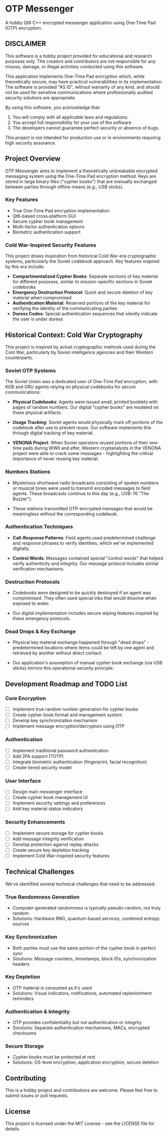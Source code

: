 # OTP Messenger

A hobby Qt6 C++ encrypted messenger application using One-Time Pad (OTP) encryption.

## DISCLAIMER

This software is a hobby project provided for educational and research purposes only. The creators and contributors are not responsible for any misuse, damage, or illegal activities conducted using this software.

This application implements One-Time Pad encryption which, while theoretically secure, may have practical vulnerabilities in its implementation. The software is provided "AS IS", without warranty of any kind, and should not be used for sensitive communications where professionally audited security solutions are appropriate.

By using this software, you acknowledge that:
1. You will comply with all applicable laws and regulations.
2. You accept full responsibility for your use of the software.
3. The developers cannot guarantee perfect security or absence of bugs.

This project is not intended for production use or in environments requiring high security assurance.

## Project Overview

OTP Messenger aims to implement a theoretically unbreakable encrypted messaging system using the One-Time Pad encryption method. Keys are stored in large binary files ("cypher books") that are manually exchanged between parties through offline means (e.g., USB sticks).

### Key Features

- True One-Time Pad encryption implementation
- Qt6-based cross-platform GUI
- Secure cypher book management
- Multi-factor authentication options
- Biometric authentication support

### Cold War-Inspired Security Features

This project draws inspiration from historical Cold War-era cryptographic systems, particularly the Soviet codebook approach. Key features inspired by this era include:

- **Compartmentalized Cypher Books**: Separate sections of key material for different purposes, similar to mission-specific sections in Soviet codebooks
- **Emergency Destruction Protocol**: Quick and secure deletion of key material when compromised
- **Authentication Material**: Reserved portions of the key material for verifying the identity of the communicating parties
- **Duress Codes**: Special authentication sequences that silently indicate the user is under duress

## Historical Context: Cold War Cryptography

This project is inspired by actual cryptographic methods used during the Cold War, particularly by Soviet intelligence agencies and their Western counterparts.

### Soviet OTP Systems

The Soviet Union was a dedicated user of One-Time Pad encryption, with KGB and GRU agents relying on physical codebooks for secure communications:

- **Physical Codebooks**: Agents were issued small, printed booklets with pages of random numbers. Our digital "cypher books" are modeled on these physical artifacts.

- **Usage Tracking**: Soviet agents would physically mark off portions of the codebook after use to prevent reuse. Our software implements this through digital tracking of key material.

- **VENONA Project**: When Soviet operators reused portions of their one-time pads during WWII and after, Western cryptanalysts in the VENONA project were able to crack some messages - highlighting the critical importance of never reusing key material.

### Numbers Stations

- Mysterious shortwave radio broadcasts consisting of spoken numbers or musical tones were used to transmit encoded messages to field agents. These broadcasts continue to this day (e.g., UVB-76 "The Buzzer").

- These stations transmitted OTP-encrypted messages that would be meaningless without the corresponding codebook.

### Authentication Techniques

- **Call-Response Patterns**: Field agents used predetermined challenge and response phrases to verify identities, which we've implemented digitally.

- **Control Words**: Messages contained special "control words" that helped verify authenticity and integrity. Our message protocol includes similar verification mechanisms.

### Destruction Protocols

- Codebooks were designed to be quickly destroyed if an agent was compromised. They often used special inks that would dissolve when exposed to water.

- Our digital implementation includes secure wiping features inspired by these emergency protocols.

### Dead Drops & Key Exchange

- Physical key material exchange happened through "dead drops" - predetermined locations where items could be left by one agent and retrieved by another without direct contact.

- Our application's assumption of manual cypher book exchange (via USB sticks) mirrors this operational security principle.

## Development Roadmap and TODO List

### Core Encryption
- [ ] Implement true random number generation for cypher books
- [ ] Create cypher book format and management system
- [ ] Develop key synchronization mechanism
- [ ] Implement message encryption/decryption using OTP

### Authentication
- [ ] Implement traditional password authentication
- [ ] Add 2FA support (TOTP)
- [ ] Integrate biometric authentication (fingerprint, facial recognition)
- [ ] Create tiered security model

### User Interface
- [ ] Design main messenger interface
- [ ] Create cypher book management UI
- [ ] Implement security settings and preferences
- [ ] Add key material status indicators

### Security Enhancements
- [ ] Implement secure storage for cypher books
- [ ] Add message integrity verification
- [ ] Develop protection against replay attacks
- [ ] Create secure key depletion tracking
- [ ] Implement Cold War-inspired security features

## Technical Challenges

We've identified several technical challenges that need to be addressed:

### True Randomness Generation
- Computer-generated randomness is typically pseudo-random, not truly random
- Solutions: Hardware RNG, quantum-based services, combined entropy sources

### Key Synchronization
- Both parties must use the same portion of the cypher book in perfect sync
- Solutions: Message counters, timestamps, block IDs, synchronization headers

### Key Depletion
- OTP material is consumed as it's used
- Solutions: Visual indicators, notifications, automated replenishment reminders

### Authentication & Integrity
- OTP provides confidentiality but not authentication or integrity
- Solutions: Separate authentication mechanisms, MACs, encrypted checksums

### Secure Storage
- Cypher books must be protected at rest
- Solutions: OS-level encryption, application encryption, secure deletion

## Contributing

This is a hobby project and contributions are welcome. Please feel free to submit issues or pull requests.

## License

This project is licensed under the MIT License - see the LICENSE file for details.
